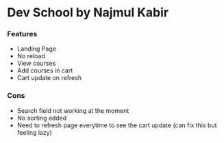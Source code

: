 # Dev School by Najmul Kabir
### Features
* Landing Page 
* No reload
* View courses
* Add courses in cart
* Cart update on refresh

### Cons
* Search field not working at the moment
* No sorting added
* Need to refresh page everytime to see the cart update (can fix this but feeling lazy)
